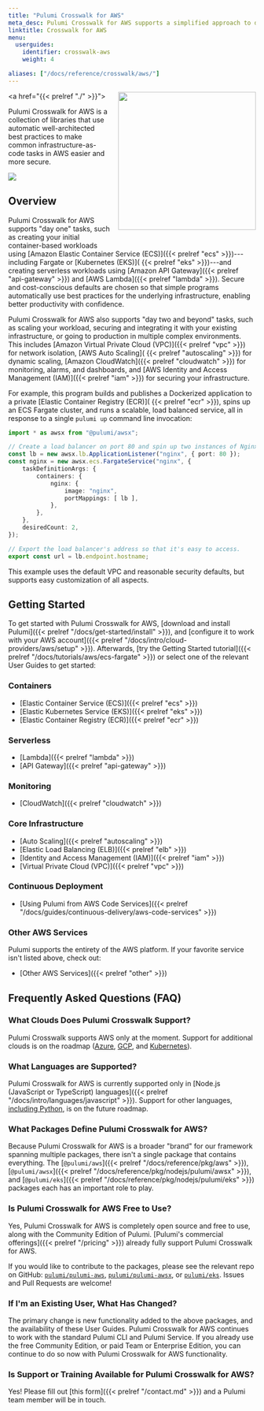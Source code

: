 ```yaml
---
title: "Pulumi Crosswalk for AWS"
meta_desc: Pulumi Crosswalk for AWS supports a simplified approach to defining and deploying cloud infrastructure.
linktitle: Crosswalk for AWS
menu:
  userguides:
    identifier: crosswalk-aws
    weight: 4

aliases: ["/docs/reference/crosswalk/aws/"]
---
```


<a href="{{< prelref "./" >}}">
    <img src="/images/docs/reference/crosswalk/aws/logo.svg" align="right" width="280" style="margin: 0 0 32px 16px;">
</a>

Pulumi Crosswalk for AWS is a collection of libraries that use automatic well-architected best practices to make common infrastructure-as-code tasks in AWS easier and more secure.

<img src="/images/docs/reference/crosswalk/aws/arch.png">

## Overview

Pulumi Crosswalk for AWS supports "day one" tasks, such as creating your initial container-based workloads using
[Amazon Elastic Container Service (ECS)]({{< prelref "ecs" >}})---including Fargate or [Kubernetes (EKS)](
{{< prelref "eks" >}})---and creating serverless workloads using [Amazon API Gateway]({{< prelref "api-gateway" >}}) and [AWS Lambda]({{< prelref "lambda" >}}). Secure and cost-conscious defaults are chosen so that simple programs automatically use best practices for the underlying infrastructure, enabling better productivity with confidence.

Pulumi Crosswalk for AWS also supports "day two and beyond" tasks, such as scaling your workload, securing and
integrating it with your existing infrastructure, or going to production in multiple complex environments. This includes [Amazon Virtual Private Cloud (VPC)]({{< prelref "vpc" >}}) for network isolation, [AWS Auto Scaling](
{{< prelref "autoscaling" >}}) for dynamic scaling, [Amazon CloudWatch]({{< prelref "cloudwatch" >}}) for
monitoring, alarms, and dashboards, and [AWS Identity and Access Management (IAM)]({{< prelref "iam" >}}) for
securing your infrastructure.

For example, this program builds and publishes a Dockerized application to a private [Elastic Container Registry (ECR)](
{{< prelref "ecr" >}}), spins up an ECS Fargate cluster, and runs a scalable, load balanced service, all in
response to a single `pulumi up` command line invocation:

```typescript
import * as awsx from "@pulumi/awsx";

// Create a load balancer on port 80 and spin up two instances of Nginx.
const lb = new awsx.lb.ApplicationListener("nginx", { port: 80 });
const nginx = new awsx.ecs.FargateService("nginx", {
    taskDefinitionArgs: {
        containers: {
            nginx: {
                image: "nginx",
                portMappings: [ lb ],
            },
        },
    },
    desiredCount: 2,
});

// Export the load balancer's address so that it's easy to access.
export const url = lb.endpoint.hostname;
```

This example uses the default VPC and reasonable security defaults, but supports easy customization of all aspects.

## Getting Started

To get started with Pulumi Crosswalk for AWS, [download and install Pulumi]({{< prelref "/docs/get-started/install" >}}), and [configure it to work with your AWS account]({{< prelref "/docs/intro/cloud-providers/aws/setup" >}}). Afterwards,
[try the Getting Started tutorial]({{< prelref "/docs/tutorials/aws/ecs-fargate" >}}) or select one of the
relevant User Guides to get started:

### Containers

* [Elastic Container Service (ECS)]({{< prelref "ecs" >}})
* [Elastic Kubernetes Service (EKS)]({{< prelref "eks" >}})
* [Elastic Container Registry (ECR)]({{< prelref "ecr" >}})

### Serverless

* [Lambda]({{< prelref "lambda" >}})
* [API Gateway]({{< prelref "api-gateway" >}})

### Monitoring

* [CloudWatch]({{< prelref "cloudwatch" >}})

### Core Infrastructure

* [Auto Scaling]({{< prelref "autoscaling" >}})
* [Elastic Load Balancing (ELB)]({{< prelref "elb" >}})
* [Identity and Access Management (IAM)]({{< prelref "iam" >}})
* [Virtual Private Cloud (VPC)]({{< prelref "vpc" >}})

### Continuous Deployment

* [Using Pulumi from AWS Code Services]({{< prelref "/docs/guides/continuous-delivery/aws-code-services" >}})

### Other AWS Services

Pulumi supports the entirety of the AWS platform. If your favorite service isn't listed above, check out:

* [Other AWS Services]({{< prelref "other" >}})

## Frequently Asked Questions (FAQ)

### What Clouds Does Pulumi Crosswalk Support?

Pulumi Crosswalk supports AWS only at the moment. Support for additional clouds is on the roadmap
([Azure](https://github.com/pulumi/pulumi-azure/issues/277), [GCP](https://github.com/pulumi/pulumi-gcp/issues/165),
and [Kubernetes](https://github.com/pulumi/pulumi-kubernetes/issues/589)).

### What Languages are Supported?

Pulumi Crosswalk for AWS is currently supported only in
[Node.js (JavaScript or TypeScript) languages]({{< prelref "/docs/intro/languages/javascript" >}}). Support for other languages,
[including Python](https://github.com/pulumi/pulumi-awsx/issues/308), is on the future roadmap.

### What Packages Define Pulumi Crosswalk for AWS?

Because Pulumi Crosswalk for AWS is a broader "brand" for our framework spanning multiple packages, there isn't
a single package that contains everything. The [`@pulumi/aws`]({{< prelref "/docs/reference/pkg/aws" >}}),
[`@pulumi/awsx`]({{< prelref "/docs/reference/pkg/nodejs/pulumi/awsx" >}}), and
[`@pulumi/eks`]({{< prelref "/docs/reference/pkg/nodejs/pulumi/eks" >}}) packages each has an important role to play.

### Is Pulumi Crosswalk for AWS Free to Use?

Yes, Pulumi Crosswalk for AWS is completely open source and free to use, along with the Community Edition of Pulumi.
[Pulumi's commercial offerings]({{< prelref "/pricing" >}}) already fully support Pulumi Crosswalk for AWS.

If you would like to contribute to the packages, please see the relevant repo on GitHub: [`pulumi/pulumi-aws`](
https://github.com/pulumi/pulumi-aws), [`pulumi/pulumi-awsx`](https://github.com/pulumi/pulumi-awsx), or
[`pulumi/eks`](https://github.com/pulumi/pulumi-eks). Issues and Pull Requests are welcome!

### If I'm an Existing User, What Has Changed?

The primary change is new functionality added to the above packages, and the availability of these User Guides.
Pulumi Crosswalk for AWS continues to work with the standard Pulumi CLI and Pulumi Service. If you already use the free Community
Edition, or paid Team or Enterprise Edition, you can continue to do so now with Pulumi Crosswalk for AWS functionality.

### Is Support or Training Available for Pulumi Crosswalk for AWS?

Yes! Please fill out [this form]({{< prelref "/contact.md" >}}) and a Pulumi team member will be in touch.
